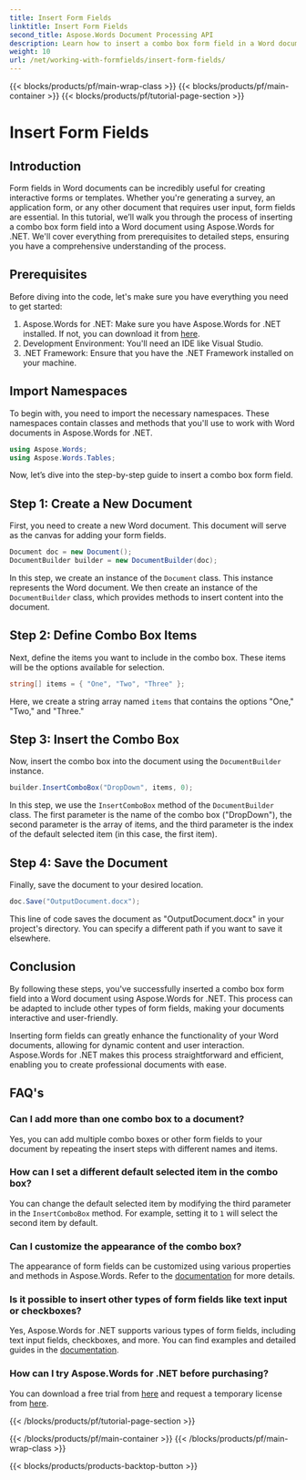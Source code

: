 ```yaml
---
title: Insert Form Fields
linktitle: Insert Form Fields
second_title: Aspose.Words Document Processing API
description: Learn how to insert a combo box form field in a Word document using Aspose.Words for .NET with our detailed, step-by-step guide. 
weight: 10
url: /net/working-with-formfields/insert-form-fields/
---
```


{{< blocks/products/pf/main-wrap-class >}}
{{< blocks/products/pf/main-container >}}
{{< blocks/products/pf/tutorial-page-section >}}

# Insert Form Fields

## Introduction

Form fields in Word documents can be incredibly useful for creating interactive forms or templates. Whether you're generating a survey, an application form, or any other document that requires user input, form fields are essential. In this tutorial, we’ll walk you through the process of inserting a combo box form field into a Word document using Aspose.Words for .NET. We'll cover everything from prerequisites to detailed steps, ensuring you have a comprehensive understanding of the process.

## Prerequisites

Before diving into the code, let's make sure you have everything you need to get started:

1. Aspose.Words for .NET: Make sure you have Aspose.Words for .NET installed. If not, you can download it from [here](https://releases.aspose.com/words/net/).
2. Development Environment: You'll need an IDE like Visual Studio.
3. .NET Framework: Ensure that you have the .NET Framework installed on your machine.

## Import Namespaces

To begin with, you need to import the necessary namespaces. These namespaces contain classes and methods that you'll use to work with Word documents in Aspose.Words for .NET.

```csharp
using Aspose.Words;
using Aspose.Words.Tables;
```

Now, let’s dive into the step-by-step guide to insert a combo box form field.

## Step 1: Create a New Document

First, you need to create a new Word document. This document will serve as the canvas for adding your form fields.


```csharp
Document doc = new Document();
DocumentBuilder builder = new DocumentBuilder(doc);
```

In this step, we create an instance of the `Document` class. This instance represents the Word document. We then create an instance of the `DocumentBuilder` class, which provides methods to insert content into the document.

## Step 2: Define Combo Box Items

Next, define the items you want to include in the combo box. These items will be the options available for selection.

```csharp
string[] items = { "One", "Two", "Three" };
```

Here, we create a string array named `items` that contains the options "One," "Two," and "Three."

## Step 3: Insert the Combo Box

Now, insert the combo box into the document using the `DocumentBuilder` instance.

```csharp
builder.InsertComboBox("DropDown", items, 0);
```

In this step, we use the `InsertComboBox` method of the `DocumentBuilder` class. The first parameter is the name of the combo box ("DropDown"), the second parameter is the array of items, and the third parameter is the index of the default selected item (in this case, the first item).

## Step 4: Save the Document

Finally, save the document to your desired location.

```csharp
doc.Save("OutputDocument.docx");
```

This line of code saves the document as "OutputDocument.docx" in your project's directory. You can specify a different path if you want to save it elsewhere.

## Conclusion

By following these steps, you've successfully inserted a combo box form field into a Word document using Aspose.Words for .NET. This process can be adapted to include other types of form fields, making your documents interactive and user-friendly.

Inserting form fields can greatly enhance the functionality of your Word documents, allowing for dynamic content and user interaction. Aspose.Words for .NET makes this process straightforward and efficient, enabling you to create professional documents with ease.

## FAQ's

### Can I add more than one combo box to a document?

Yes, you can add multiple combo boxes or other form fields to your document by repeating the insert steps with different names and items.

### How can I set a different default selected item in the combo box?

You can change the default selected item by modifying the third parameter in the `InsertComboBox` method. For example, setting it to `1` will select the second item by default.

### Can I customize the appearance of the combo box?

The appearance of form fields can be customized using various properties and methods in Aspose.Words. Refer to the [documentation](https://reference.aspose.com/words/net/) for more details.

### Is it possible to insert other types of form fields like text input or checkboxes?

Yes, Aspose.Words for .NET supports various types of form fields, including text input fields, checkboxes, and more. You can find examples and detailed guides in the [documentation](https://reference.aspose.com/words/net/).

### How can I try Aspose.Words for .NET before purchasing?

You can download a free trial from [here](https://releases.aspose.com/) and request a temporary license from [here](https://purchase.aspose.com/temporary-license/).

{{< /blocks/products/pf/tutorial-page-section >}}

{{< /blocks/products/pf/main-container >}}
{{< /blocks/products/pf/main-wrap-class >}}

{{< blocks/products/products-backtop-button >}}
